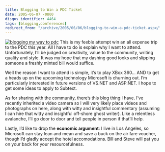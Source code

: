 ```yaml
---
title: Blogging to Win a PDC Ticket
date: 2005-06-07 -0800
disqus_identifier: 4464
tags: [blogging,conferences]
redirect_from: "/archive/2005/06/06/blogging-to-win-a-pdc-ticket.aspx/"
---
```


[![blogging my way to
pdc](http://channel9.msdn.com/pdc/Flairs/Blogmyway-h.jpg)](http://channel9.msdn.com/pdc/pdcfriends.aspx?contest=true)
This is my feeble attempt win an all expense trip to the PDC this year.
All I have to do is explain why I want to attend. Unfortunately, I’ll be
judged on creativity, value to the community, writing quality and style.
It was my hope that my dashing good looks and slipping someone a freshly
minted bill would suffice.

Well the reason I want to attend is simple, it’s to play XBox 360... AND
to get a heads up on the upcoming technology Microsoft is churning out.
I’m particularly interested in future versions of VS.NET and ASP.NET. I
hope to get some ideas to apply to Subtext.

As for sharing with the community, there’s this blog thing I have. I’ve
recently inherited a video camera so I will very likely place videos and
photographs on here, along with witty and insightful commentary
(assuming I can hire that witty and insightful off-shore ghost writer).
Like a relentless avalanche, I’ll go door to door and tell people in
person if that’ll help.

Lastly, I’d like to drop the **economic argument**: I live in Los
Angeles, so Microsoft can stay lean and mean and save a buck on the air
fare voucher, though I’d gladly accept the hotel accomodations. Bill and
Steve will pat you on your back for your resourcefulness.


